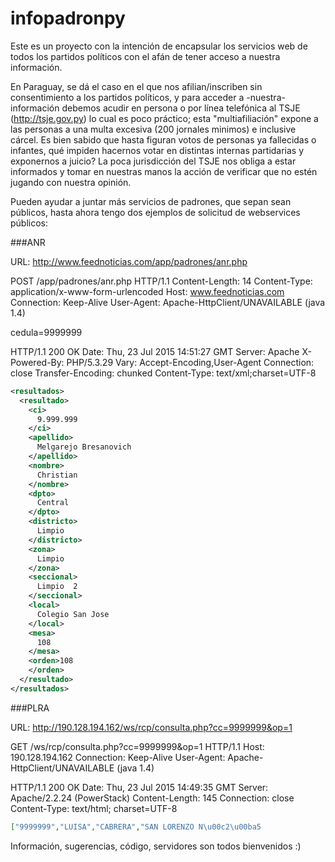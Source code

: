 # infopadronpy

Este es un proyecto con la intención de encapsular los servicios web de todos los partidos políticos con el afán de tener acceso a nuestra información.

En Paraguay, se dá el caso en el que nos afilian/inscriben sin consentimiento a los partidos políticos, y para acceder a -nuestra- información debemos acudir en persona o por línea telefónica al TSJE (http://tsje.gov.py) lo cual es poco práctico; esta "multiafiliación" expone a las personas a una multa excesiva (200 jornales minimos) e inclusive cárcel. Es bien sabido que hasta figuran votos de personas ya fallecidas o infantes, qué impiden hacernos votar en distintas internas partidarias y exponernos a juicio? La poca jurisdicción del TSJE nos obliga a estar informados y tomar en nuestras manos la acción de verificar que no estén jugando con nuestra opinión.

Pueden ayudar a juntar más servicios de padrones, que sepan sean públicos, hasta ahora tengo dos ejemplos de solicitud de webservices públicos:

###ANR

URL: http://www.feednoticias.com/app/padrones/anr.php

POST /app/padrones/anr.php HTTP/1.1
Content-Length: 14
Content-Type: application/x-www-form-urlencoded
Host: www.feednoticias.com
Connection: Keep-Alive
User-Agent: Apache-HttpClient/UNAVAILABLE (java 1.4)

cedula=9999999

HTTP/1.1 200 OK
Date: Thu, 23 Jul 2015 14:51:27 GMT
Server: Apache
X-Powered-By: PHP/5.3.29
Vary: Accept-Encoding,User-Agent
Connection: close
Transfer-Encoding: chunked
Content-Type: text/xml;charset=UTF-8
```xml
<resultados>
  <resultado>
    <ci>
      9.999.999
    </ci>
    <apellido>
      Melgarejo Bresanovich
    </apellido>
    <nombre>
      Christian
    </nombre>
    <dpto>
      Central
    </dpto>
    <districto>
      Limpio
    </districto>
    <zona>
      Limpio
    </zona>
    <seccional>
      Limpio  2
    </seccional>
    <local>
      Colegio San Jose
    </local>
    <mesa>
      108
    </mesa>
    <orden>108
    </orden>
  </resultado>
</resultados>
```

###PLRA

URL: http://190.128.194.162/ws/rcp/consulta.php?cc=9999999&op=1

GET /ws/rcp/consulta.php?cc=9999999&op=1 HTTP/1.1
Host: 190.128.194.162
Connection: Keep-Alive
User-Agent: Apache-HttpClient/UNAVAILABLE (java 1.4)

HTTP/1.1 200 OK
Date: Thu, 23 Jul 2015 14:49:35 GMT
Server: Apache/2.2.24 (PowerStack)
Content-Length: 145
Connection: close
Content-Type: text/html; charset=UTF-8
```json
["9999999","LUISA","CABRERA","SAN LORENZO N\u00c2\u00ba5                      ","COL.NAC.CONCEPCION L.DE CHAVEZ","9","999"]
```

Información, sugerencias, código, servidores son todos bienvenidos :)
